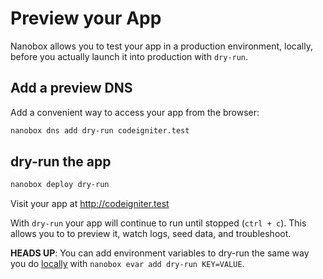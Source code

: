 # Preview your App

Nanobox allows you to test your app in a production environment, locally, before you actually launch it into production with `dry-run`.

## Add a preview DNS
Add a convenient way to access your app from the browser:

```bash
nanobox dns add dry-run codeigniter.test
```

## dry-run the app

```bash
nanobox deploy dry-run
```

Visit your app at <a href="http://codeigniter.test" target="\_blank">http://codeigniter.test</a>

With `dry-run` your app will continue to run until stopped (`ctrl + c`). This allows you to to preview it, watch logs, seed data, and troubleshoot.

**HEADS UP**: You can add environment variables to dry-run the same way you do [locally](/php/codeigniter/local-evars) with `nanobox evar add dry-run KEY=VALUE`.
